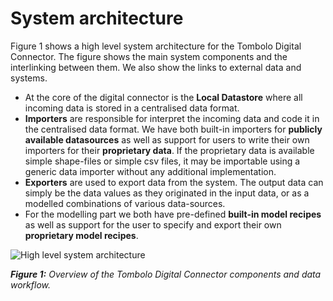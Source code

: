 # System architecture

Figure 1 shows a high level system architecture for the Tombolo Digital Connector. The figure shows the main system components and the interlinking between them. We also show the links to external data and systems.

* At the core of the digital connector is the **Local Datastore** where all incoming data is stored in a centralised data format. 
* **Importers** are responsible for interpret the incoming data and code it in the centralised data format. We have both built-in importers for **publicly available datasources** as well as support for users to write their own importers for their **proprietary data**. If the proprietary data is available simple shape-files or simple csv files, it may be importable using a generic data importer without any additional implementation.
* **Exporters** are used to export data from the system. The output data can simply be the data values as they originated in the input data, or as a modelled combinations of various data-sources.
* For the modelling part we both have pre-defined **built-in model recipes** as well as support for the user to specify and export their own **proprietary model recipes**.

![High level system architecture](https://user-images.githubusercontent.com/14051876/33561208-f87e3b5e-d909-11e7-8309-a6a7edd0e941.png)

***Figure 1:*** _Overview of the Tombolo Digital Connector components and data workflow._